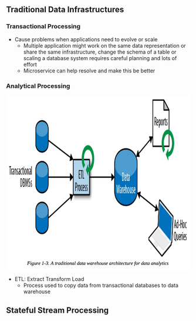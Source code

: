 ## Traditional Data Infrastructures

### Transactional Processing

- Cause problems when applications need to evolve or scale
  - Multiple application might work on the same data representation or share the same infrastructure, change the schema of a table or scaling a database system requires careful planning and lots of effort
  - Microservice can help resolve and make this be better

### Analytical Processing

![](./analytics_processing.png)

- ETL: Extract Transform Load
  - Process used to copy data from transactional databases to data warehouse

## Stateful Stream Processing
